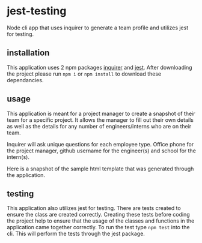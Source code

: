 # jest-testing
Node cli app that uses inquirer to generate a team profile and utilizes jest for testing.

## installation
This application uses 2 npm packages [inquirer](https://www.npmjs.com/package/inquirer) and [jest](https://www.npmjs.com/package/jest). After downloading the project please run `npm i` or `npm install` to download these dependancies.

## usage
This application is meant for a project manager to create a snapshot of their team for a specific project. It allows the manager to fill out their own details as well as the details for any number of engineers/interns who are on their team.

Inquirer will ask unique questions for each employee type. Office phone for the project manager, github username for the engineer(s) and school for the intern(s).

Here is a snapshot of the sample html template that was generated through the application.

## testing
This application also utilizes jest for testing. There are tests created to ensure the class are created correctly. Creating these tests before coding the project help to ensure that the usage of the classes and functions in the application came together correctly. To run the test type `npm test` into the cli. This will perform the tests through the jest package.
